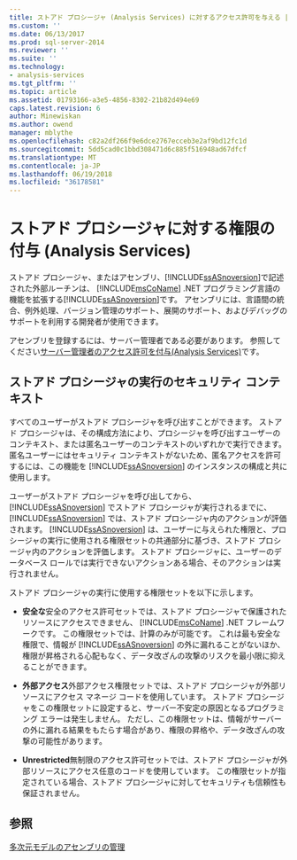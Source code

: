 ```yaml
---
title: ストアド プロシージャ (Analysis Services) に対するアクセス許可を与える |Microsoft ドキュメント
ms.custom: ''
ms.date: 06/13/2017
ms.prod: sql-server-2014
ms.reviewer: ''
ms.suite: ''
ms.technology:
- analysis-services
ms.tgt_pltfrm: ''
ms.topic: article
ms.assetid: 01793166-a3e5-4856-8302-21b82d494e69
caps.latest.revision: 6
author: Minewiskan
ms.author: owend
manager: mblythe
ms.openlocfilehash: c82a2df266f9e6dce2767ecceb3e2af9bd12fc1d
ms.sourcegitcommit: 5dd5cad0c1bbd308471d6c885f516948ad67dfcf
ms.translationtype: MT
ms.contentlocale: ja-JP
ms.lasthandoff: 06/19/2018
ms.locfileid: "36178581"
---
```

# <a name="grant-permissions-on-stored-procedures-analysis-services"></a>ストアド プロシージャに対する権限の付与 (Analysis Services)
  ストアド プロシージャ、またはアセンブリ、[!INCLUDE[ssASnoversion](../includes/ssasnoversion-md.md)]で記述された外部ルーチンは、 [!INCLUDE[msCoName](../includes/msconame-md.md)] .NET プログラミング言語の機能を拡張する[!INCLUDE[ssASnoversion](../includes/ssasnoversion-md.md)]です。 アセンブリには、言語間の統合、例外処理、バージョン管理のサポート、展開のサポート、およびデバッグのサポートを利用する開発者が使用できます。  
  
 アセンブリを登録するには、サーバー管理者である必要があります。 参照してください[サーバー管理者のアクセス許可を付与&#40;Analysis Services&#41;](instances/grant-server-admin-rights-to-an-analysis-services-instance.md)です。  
  
## <a name="security-context-for-stored-procedure-execution"></a>ストアド プロシージャの実行のセキュリティ コンテキスト  
 すべてのユーザーがストアド プロシージャを呼び出すことができます。 ストアド プロシージャは、その構成方法により、プロシージャを呼び出すユーザーのコンテキスト、または匿名ユーザーのコンテキストのいずれかで実行できます。 匿名ユーザーにはセキュリティ コンテキストがないため、匿名アクセスを許可するには、この機能を [!INCLUDE[ssASnoversion](../includes/ssasnoversion-md.md)] のインスタンスの構成と共に使用します。  
  
 ユーザーがストアド プロシージャを呼び出してから、[!INCLUDE[ssASnoversion](../includes/ssasnoversion-md.md)] でストアド プロシージャが実行されるまでに、[!INCLUDE[ssASnoversion](../includes/ssasnoversion-md.md)] では、ストアド プロシージャ内のアクションが評価されます。 [!INCLUDE[ssASnoversion](../includes/ssasnoversion-md.md)] は、ユーザーに与えられた権限と、プロシージャの実行に使用される権限セットの共通部分に基づき、ストアド プロシージャ内のアクションを評価します。 ストアド プロシージャに、ユーザーのデータベース ロールでは実行できないアクションある場合、そのアクションは実行されません。  
  
 ストアド プロシージャの実行に使用する権限セットを以下に示します。  
  
-   **安全な**安全のアクセス許可セットでは、ストアド プロシージャで保護されたリソースにアクセスできません、 [!INCLUDE[msCoName](../includes/msconame-md.md)] .NET フレームワークです。 この権限セットでは、計算のみが可能です。 これは最も安全な権限で、情報が [!INCLUDE[ssASnoversion](../includes/ssasnoversion-md.md)] の外に漏れることがないほか、権限が昇格される心配もなく、データ改ざんの攻撃のリスクを最小限に抑えることができます。  
  
-   **外部アクセス**外部アクセス権限セットでは、ストアド プロシージャが外部リソースにアクセス マネージ コードを使用しています。 ストアド プロシージャをこの権限セットに設定すると、サーバー不安定の原因となるプログラミング エラーは発生しません。 ただし、この権限セットは、情報がサーバーの外に漏れる結果をもたらす場合があり、権限の昇格や、データ改ざんの攻撃の可能性があります。  
  
-   **Unrestricted**無制限のアクセス許可セットでは、ストアド プロシージャが外部リソースにアクセス任意のコードを使用しています。 この権限セットが指定されている場合、ストアド プロシージャに対してセキュリティも信頼性も保証されません。  
  
## <a name="see-also"></a>参照  
 [多次元モデルのアセンブリの管理](multidimensional-models/multidimensional-model-assemblies-management.md)  
  
  